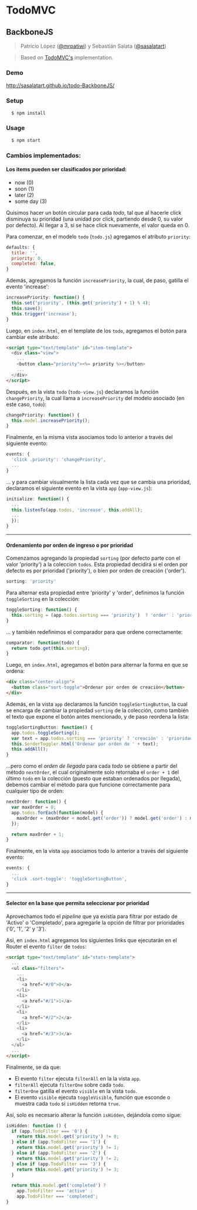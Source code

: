 # TodoMVC
## BackboneJS

> Patricio López ([@mrpatiwi](https://github.com/mrpatiwi)) y Sebastián Salata ([@sasalatart](https://github.com/sasalatart))

> Based on [TodoMVC's](http://todomvc.com/) implementation.

### Demo

http://sasalatart.github.io/todo-BackboneJS/

### Setup

```sh
  $ npm install
```

### Usage

```sh
  $ npm start
```

### Cambios implementados:

#### Los items pueden ser clasificados por prioridad:
  * now (0)
  * soon (1)
  * later (2)
  * some day (3)

Quisimos hacer un botón circular para cada *todo*, tal que al hacerle click
disminuya su prioridad (una unidad por click, partiendo desde 0, su valor por
defecto). Al llegar a 3, si se hace click nuevamente, el valor queda en 0.

Para comenzar, en el modelo `todo` (`todo.js`) agregamos el atributo `priority`:

```javascript
defaults: {
  title: '',
  priority: 0,
  completed: false,
}
```

Además, agregamos la función `increasePriority`, la cual, de paso, gatilla el
evento 'increase':

```javascript
increasePriority: function() {
  this.set('priority', (this.get('priority') + 1) % 4);
  this.save();
  this.trigger('increase');
}
```

Luego, en `index.html`, en el template de los `todo`, agregamos el botón para
cambiar este atributo:

```html
<script type="text/template" id="item-template">
  <div class="view">
    ...
    <button class="priority"><%= priority %></button>
    ...
  </div>
</script>
```

Después, en la vista `todo` (`todo-view.js`) declaramos la función
`changePriority`, la cual llama a `increasePriority` del modelo asociado (en
este caso, `todo`):

```javascript
changePriority: function() {
  this.model.increasePriority();
}
```

Finalmente, en la misma vista asociamos todo lo anterior a través del siguiente
evento:

```javascript
events: {
  'click .priority': 'changePriority',
  ...
}
```

... y para cambiar visualmente la lista cada vez que se cambia una prioridad,
declaramos el siguiente evento en la vista `app` (`app-view.js`):

```javascript
initialize: function() {
  ...
  this.listenTo(app.todos, 'increase', this.addAll);
  ...
  });
}
```

---

#### Ordenamiento por orden de ingreso o por prioridad

Comenzamos agregando la propiedad `sorting` (por defecto parte con el valor
'priority') a la coleccion `todos`. Esta propiedad decidirá si el orden por
defecto es por prioridad ('priority'), o bien por orden de creación ('order').

```javascript
sorting: 'priority'
```

Para alternar esta propiedad entre 'priority' y 'order', definimos la función
`toggleSorting` en la colección:

```javascript
toggleSorting: function() {
  this.sorting = (app.todos.sorting === 'priority')  ? 'order' : 'priority';
}
```

... y también redefinimos el comparador para que ordene correctamente:

```javascript
comparator: function(todo) {
  return todo.get(this.sorting);
}
```

Luego, en `index.html`, agregamos el botón para alternar la forma en que se
ordena:

```html
<div class="center-align">
  <button class="sort-toggle">Ordenar por orden de creación</button>
</div>
```

Además, en la vista `app` declaramos la función `toggleSortingButton`, la cual
se encarga de cambiar la propiedad `sorting` de la colección, como también el
texto que expone el botón antes mencionado, y de paso reordena la lista:

```javascript
toggleSortingButton: function() {
  app.todos.toggleSorting();
  var text = app.todos.sorting === 'priority' ? 'creación' : 'prioridad'
  this.$orderToggler.html('Ordenar por orden de ' + text);
  this.addAll();
}
```

...pero como el *orden de llegada* para cada *todo* se obtiene a partir del
método `nextOrder`, el cual originalmente solo retornaba el `order + 1` del
último `todo` en la colección (puesto que estaban ordenados por llegada),
debemos cambiar el método para que funcione correctamente para cualquier tipo de
orden:

```javascript
nextOrder: function() {
  var maxOrder = 0;
  app.todos.forEach(function(model) {
    maxOrder = (maxOrder < model.get('order')) ? model.get('order') : maxOrder;
  });

  return maxOrder + 1;
}
```

Finalmente, en la vista `app` asociamos todo lo anterior a través del siguiente
evento:

```javascript
events: {
  ...
  'click .sort-toggle': 'toggleSortingButton',
}
```

---

#### Selector en la base que permita seleccionar por prioridad

Aprovechamos todo el *pipeline* que ya existía para filtrar por estado de
'Activo' o 'Completado', para agregarle la opción de filtrar por prioridades
('0', '1', '2' y '3').

Así, en `index.html` agregamos los siguientes links que ejecutarán en el Router
el evento `filter` de `todos`:

```html
<script type="text/template" id="stats-template">
  ...
  <ul class="filters">
    ...
    <li>
      <a href="#/0">0</a>
    </li>
    <li>
      <a href="#/1">1</a>
    </li>
    <li>
      <a href="#/2">2</a>
    </li>
    <li>
      <a href="#/3">3</a>
    </li>
  </ul>
  ...
</script>
```

Finalmente, se da que:

  * El evento `filter` ejecuta `filterAll` en la la vista `app`.
  * `filterAll` ejecuta `filterOne` sobre cada `todo`.
  * `filterOne` gatilla el evento `visible` en la vista `todo`.
  * El evento `visible` ejecuta `toggleVisible`, función que esconde o muestra
  cada `todo` si `isHidden` retorna `true`.

Así, solo es necesario alterar la función `isHidden`, dejándola como sigue:

```javascript
isHidden: function () {
  if (app.TodoFilter === '0') {
    return this.model.get('priority') != 0;
  } else if (app.TodoFilter === '1') {
    return this.model.get('priority') != 1;
  } else if (app.TodoFilter === '2') {
    return this.model.get('priority') != 2;
  } else if (app.TodoFilter === '3') {
    return this.model.get('priority') != 3;
  }

  return this.model.get('completed') ?
    app.TodoFilter === 'active' :
    app.TodoFilter === 'completed';
}
```
